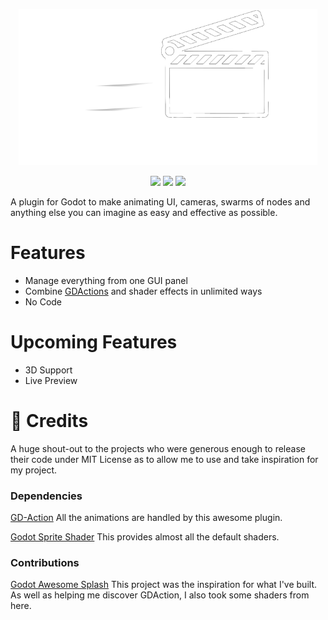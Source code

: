 <p align="center">
    <img src="media/logo.png"
        height="250">
</p>

</p>
<p align="center">
    <img src="https://img.shields.io/badge/Godot-4.0.2-blue">
    <img src="https://img.shields.io/badge/status-not%20functional-red">
    <img src ="https://img.shields.io/badge/version-0.7.0-brightgreen">
</p>

A plugin for Godot to make animating UI, cameras, swarms of nodes and anything else you can imagine as easy and effective as possible. 

# Features
- Manage everything from one GUI panel
- Combine [GDActions](https://github.com/duongvituan/godot-action-animation-framework) and shader effects in unlimited ways
- No Code

# Upcoming Features
- 3D Support
- Live Preview

# 🥰 Credits
A huge shout-out to the projects who were generous enough to release their code under MIT License as to allow me to use and take inspiration for my project.
### Dependencies
[GD-Action](https://github.com/duongvituan/godot-action-animation-framework)
All the animations are handled by this awesome plugin.

[Godot Sprite Shader](https://github.com/duongvituan/godot-sprite-shader)
This provides almost all the default shaders.
### Contributions
[Godot Awesome Splash](https://github.com/duongvituan/godot-awesome-splash)
This project was the inspiration for what I've built. As well as helping me discover GDAction, I also took some shaders from here.